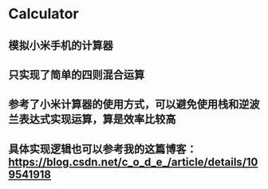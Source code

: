# Calculator
## 模拟小米手机的计算器
## 只实现了简单的四则混合运算
## 参考了小米计算器的使用方式，可以避免使用栈和逆波兰表达式实现运算，算是效率比较高
## 具体实现逻辑也可以参考我的这篇博客：https://blog.csdn.net/c_o_d_e_/article/details/109541918
